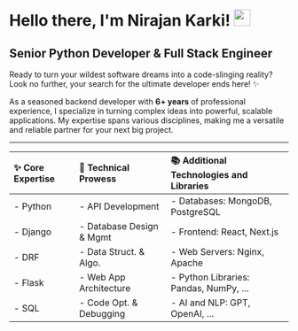 # Hello there, I'm Nirajan Karki! <img src="https://raw.githubusercontent.com/MartinHeinz/MartinHeinz/master/wave.gif" width="30px">

## Senior Python Developer & Full Stack Engineer

Ready to turn your wildest software dreams into a code-slinging reality? Look no further, your search for the ultimate developer ends here! ✨

As a seasoned backend developer with **6+ years** of professional experience, I specialize in turning complex ideas into powerful, scalable applications. My expertise spans various disciplines, making me a versatile and reliable partner for your next big project.

---
| **✨ Core Expertise** | **🔧 Technical Prowess** | **📚 Additional Technologies and Libraries** |
| :-------------------- | :----------------------- | :------------------------------------------ |
| - Python              | - API Development        | - Databases: MongoDB, PostgreSQL           |
| - Django              | - Database Design & Mgmt | - Frontend: React, Next.js                 |
| - DRF                 | - Data Struct. & Algo.   | - Web Servers: Nginx, Apache              |
| - Flask               | - Web App Architecture   | - Python Libraries: Pandas, NumPy, ...       |
| - SQL                 | - Code Opt. & Debugging  | - AI and NLP: GPT, OpenAI, ...              |

